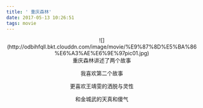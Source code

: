 ```yaml
---
title: ' 重庆森林'
date: 2017-05-13 10:26:51
tags: movie
---
```


<center>![](http://odbihfqll.bkt.clouddn.com/image/movie/%E9%87%8D%E5%BA%86%E6%A3%AE%E6%9E%97pic01.jpg)</center>

<center>重庆森林讲述了两个故事

我喜欢第二个故事

更喜欢王靖雯的洒脱与灵性

和金城武的天真和傻气</center>